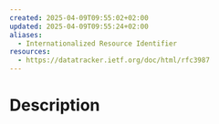 ```yaml
---
created: 2025-04-09T09:55:02+02:00
updated: 2025-04-09T09:55:24+02:00
aliases:
  - Internationalized Resource Identifier
resources:
  - https://datatracker.ietf.org/doc/html/rfc3987
---
```

# Description